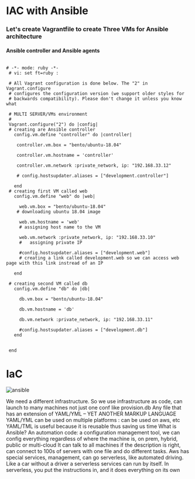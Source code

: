 # IAC with Ansible


### Let's create Vagrantfile to create Three VMs for Ansible architecture
#### Ansible controller and Ansible agents 

```

# -*- mode: ruby -*-
 # vi: set ft=ruby :
 
 # All Vagrant configuration is done below. The "2" in Vagrant.configure
 # configures the configuration version (we support older styles for
 # backwards compatibility). Please don't change it unless you know what
 
 # MULTI SERVER/VMs environment 
 #
 Vagrant.configure("2") do |config|
 # creating are Ansible controller
   config.vm.define "controller" do |controller|
     
    controller.vm.box = "bento/ubuntu-18.04"
    
    controller.vm.hostname = 'controller'
    
    controller.vm.network :private_network, ip: "192.168.33.12"
    
    # config.hostsupdater.aliases = ["development.controller"] 
    
   end 
 # creating first VM called web  
   config.vm.define "web" do |web|
     
     web.vm.box = "bento/ubuntu-18.04"
    # downloading ubuntu 18.04 image
 
     web.vm.hostname = 'web'
     # assigning host name to the VM
     
     web.vm.network :private_network, ip: "192.168.33.10"
     #   assigning private IP
     
     #config.hostsupdater.aliases = ["development.web"]
     # creating a link called development.web so we can access web page with this link instread of an IP   
         
   end
   
 # creating second VM called db
   config.vm.define "db" do |db|
     
     db.vm.box = "bento/ubuntu-18.04"
     
     db.vm.hostname = 'db'
     
     db.vm.network :private_network, ip: "192.168.33.11"
     
     #config.hostsupdater.aliases = ["development.db"]     
   end
 
 
 end
```
# IaC
![ansible](https://user-images.githubusercontent.com/98215575/154273691-b2b7853f-2609-4caf-9853-c7ac3a92bbbb.png)

We need a different infrastructure. So we use infrastructure as code, can launch to many machines not just one conf like provision.db
Any file that has an extension of YAML/YML – YET ANOTHER MARKUP LANGUAGE 
YAML/YML can be used on multiple platforms : can be used on aws, etc
YAML/TML is useful because it is reusable thus saving us time
What is Ansible?
An automation code: a configuration management tool, we can config everything regardless of where the machine is, on prem, hybrid, public or multi-cloud
It can talk to all machines if the description is right, can connect to 100s of servers with one file and do different tasks.
Aws has special services, management, can go serverless, like automated driving. Like a car without a driver a serverless services can run by itself. 
In serverless, you put the instructions in, and it does everything on its own 

